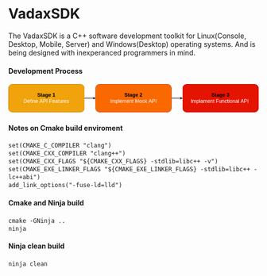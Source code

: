 # VadaxSDK
The VadaxSDK is a C++ software development toolkit for Linux(Console, Desktop, Mobile, Server) and Windows(Desktop) operating systems. And is being designed with 
inexperanced programmers in mind. 

#### Development Process
![API](https://raw.githubusercontent.com/Vadax/VadaxSDK/main/examples/api.png)

#### Notes on Cmake build enviroment
```shell
set(CMAKE_C_COMPILER "clang")
set(CMAKE_CXX_COMPILER "clang++")
set(CMAKE_CXX_FLAGS "${CMAKE_CXX_FLAGS} -stdlib=libc++ -v")
set(CMAKE_EXE_LINKER_FLAGS "${CMAKE_EXE_LINKER_FLAGS} -stdlib=libc++ -lc++abi")
add_link_options("-fuse-ld=lld")
```

#### Cmake and Ninja build
```shell
cmake -GNinja ..
ninja
```



#### Ninja clean build

```shell
ninja clean
```
